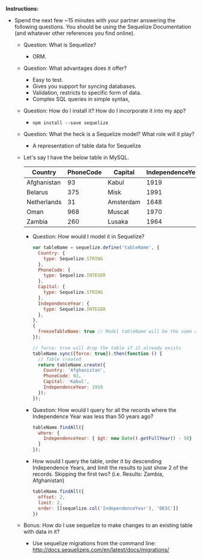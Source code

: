 **Instructions:**

* Spend the next few ~15 minutes with your partner answering the following questions. You should be using the Sequelize Documentation (and whatever other references you find online).

  * Question: What is Sequelize?

    * ORM.

  * Question: What advantages does it offer?

    * Easy to test.
    * Gives you support for syncing databases.
    * Validation, restricts to specific form of data.
    * Complex SQL queries in simple syntax,

  * Question: How do I install it? How do I incorporate it into my app?

    * `npm install --save sequelize`

  * Question: What the heck is a Sequelize model? What role will it play?

    * A representation of table data for Sequelize

  * Let's say I have the below table in MySQL.

    | Country     | PhoneCode | Capital   | IndependenceYear |
    | ----------- | --------- | --------- | ---------------- |
    | Afghanistan | 93        | Kabul     | 1919             |
    | Belarus     | 375       | Misk      | 1991             |
    | Netherlands | 31        | Amsterdam | 1648             |
    | Oman        | 968       | Muscat    | 1970             |
    | Zambia      | 260       | Lusaka    | 1964             |

    * Question: How would I model it in Sequelize?

      ```javascript
      var tableName = sequelize.define('tableName', {
        Country: {
          type: Sequelize.STRING
        },
        PhoneCode: {
          type: Sequelize.INTEGER
        },
        Capital: {
          type: Sequelize.STRING
        },
        IndependenceYear: {
          type: Sequelize.INTEGER
        },
      },
      {
        freezeTableName: true // Model tableName will be the same as the model name instead of being pluralized
      });

      // force: true will drop the table if it already exists
      tableName.sync({force: true}).then(function () {
        // Table created
        return tableName.create({
          Country: 'Afghanistan',
          PhoneCode: 93,
          Capital: 'Kabul',
          IndependenceYear: 1919
        });
      });
      ```

    * Question: How would I query for all the records where the Independence Year was less than 50 years ago?

      ```javascript
      tableName.findAll({
        where: {
          IndependenceYear: { $gt: new Date().getFullYear() - 50}
        }
      });
      ```

    * How would I query the table, order it by descending Independence Years, and limit the results to just show 2 of the records. Skipping the first two? (i.e. Results: Zambia, Afghanistan)

      ```javascript
      tableName.findAll({
        offset: 2,
        limit: 2,
        order: [[sequelize.col('IndependenceYear'), 'DESC']]
      })
      ```

  * Bonus: How do I use sequelize to make changes to an existing table with data in it?

    * Use sequelize migrations from the command line: <http://docs.sequelizejs.com/en/latest/docs/migrations/>
